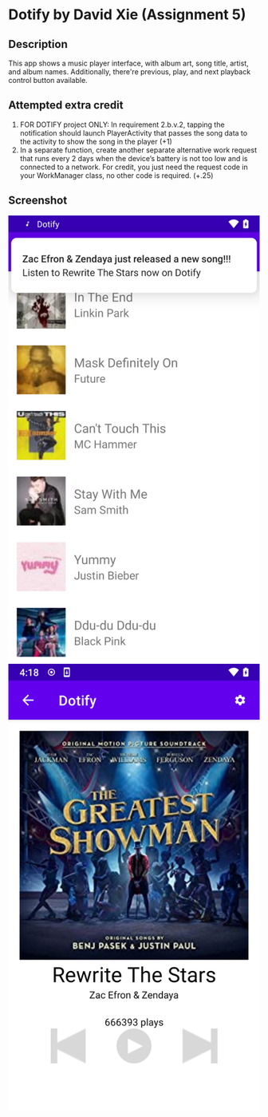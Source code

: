 # Dotify by David Xie (Assignment 5)

## Description

This app shows a music player interface, with album art, song title, artist, and album names. Additionally, there're previous, play, and next playback control button available.

## Attempted extra credit

1. FOR DOTIFY project ONLY: In requirement 2.b.v.2, tapping the notification should launch PlayerActivity that passes the song data to the activity to show the song in the player (+1)
2. In a separate function, create another separate alternative work request that runs every 2 days when the device’s battery is not too low and is connected to a network. For credit, you just need the request code in your WorkManager class, no other code is required. (+.25)

## Screenshot

![Dotify Notification](hw5-1.png)
![Dotify Select Song](hw5-2.png)
